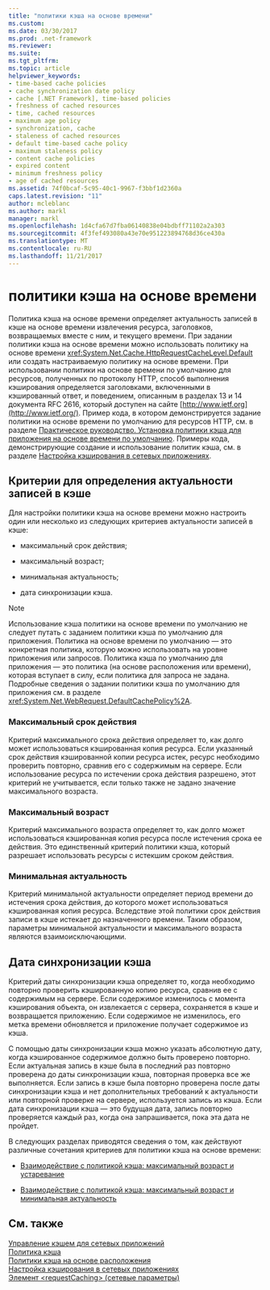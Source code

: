 ```yaml
---
title: "политики кэша на основе времени"
ms.custom: 
ms.date: 03/30/2017
ms.prod: .net-framework
ms.reviewer: 
ms.suite: 
ms.tgt_pltfrm: 
ms.topic: article
helpviewer_keywords:
- time-based cache policies
- cache synchronization date policy
- cache [.NET Framework], time-based policies
- freshness of cached resources
- time, cached resources
- maximum age policy
- synchronization, cache
- staleness of cached resources
- default time-based cache policy
- maximum staleness policy
- content cache policies
- expired content
- minimum freshness policy
- age of cached resources
ms.assetid: 74f0bcaf-5c95-40c1-9967-f3bbf1d2360a
caps.latest.revision: "11"
author: mcleblanc
ms.author: markl
manager: markl
ms.openlocfilehash: 1d4cfa67d7fba06140838e04bdbff71102a2a303
ms.sourcegitcommit: 4f3fef493080a43e70e951223894768d36ce430a
ms.translationtype: MT
ms.contentlocale: ru-RU
ms.lasthandoff: 11/21/2017
---
```

# <a name="time-based-cache-policies"></a>политики кэша на основе времени
Политика кэша на основе времени определяет актуальность записей в кэше на основе времени извлечения ресурса, заголовков, возвращаемых вместе с ним, и текущего времени. При задании политики кэша на основе времени можно использовать политику на основе времени <xref:System.Net.Cache.HttpRequestCacheLevel.Default> или создать настраиваемую политику на основе времени. При использовании политики на основе времени по умолчанию для ресурсов, полученных по протоколу HTTP, способ выполнения кэширования определяется заголовками, включенными в кэшированный ответ, и поведением, описанным в разделах 13 и 14 документа RFC 2616, который доступен на сайте [http://www.ietf.org](http://www.ietf.org/). Пример кода, в котором демонстрируется задание политики на основе времени по умолчанию для ресурсов HTTP, см. в разделе [Практическое руководство. Установка политики кэша для приложения на основе времени по умолчанию](../../../docs/framework/network-programming/how-to-set-the-default-time-based-cache-policy-for-an-application.md). Примеры кода, демонстрирующие создание и использование политик кэша, см. в разделе [Настройка кэширования в сетевых приложениях](../../../docs/framework/network-programming/configuring-caching-in-network-applications.md).  
  
## <a name="criteria-to-determine-freshness-of-cached-entries"></a>Критерии для определения актуальности записей в кэше  
 Для настройки политики кэша на основе времени можно настроить один или несколько из следующих критериев актуальности записей в кэше:  
  
-   максимальный срок действия;  
  
-   максимальный возраст;  
  
-   минимальная актуальность;  
  
-   дата синхронизации кэша.  
  
> [!NOTE]
>  Использование кэша политики на основе времени по умолчанию не следует путать с заданием политики кэша по умолчанию для приложения. Политика на основе времени по умолчанию — это конкретная политика, которую можно использовать на уровне приложения или запросов. Политика кэша по умолчанию для приложения — это политика (на основе расположения или времени), которая вступает в силу, если политика для запроса не задана. Подробные сведения о задании политики кэша по умолчанию для приложения см. в разделе <xref:System.Net.WebRequest.DefaultCachePolicy%2A>.  
  
### <a name="maximum-age"></a>Максимальный срок действия  
 Критерий максимального срока действия определяет то, как долго может использоваться кэшированная копия ресурса. Если указанный срок действия кэшированной копии ресурса истек, ресурс необходимо проверить повторно, сравнив его с содержимым на сервере. Если использование ресурса по истечении срока действия разрешено, этот критерий не учитывается, если только также не задано значение максимального возраста.  
  
### <a name="maximum-staleness"></a>Максимальный возраст  
 Критерий максимального возраста определяет то, как долго может использоваться кэшированная копия ресурса после истечения срока ее действия. Это единственный критерий политики кэша, который разрешает использовать ресурсы с истекшим сроком действия.  
  
### <a name="minimum-freshness"></a>Минимальная актуальность  
 Критерий минимальной актуальности определяет период времени до истечения срока действия, до которого может использоваться кэшированная копия ресурса. Вследствие этой политики срок действия записи в кэше истекает до назначенного времени. Таким образом, параметры минимальной актуальности и максимального возраста являются взаимоисключающими.  
  
## <a name="cache-synchronization-date"></a>Дата синхронизации кэша  
 Критерий даты синхронизации кэша определяет то, когда необходимо повторно проверить кэшированную копию ресурса, сравнив ее с содержимым на сервере. Если содержимое изменилось с момента кэширования объекта, он извлекается с сервера, сохраняется в кэше и возвращается приложению. Если содержимое не изменилось, его метка времени обновляется и приложение получает содержимое из кэша.  
  
 С помощью даты синхронизации кэша можно указать абсолютную дату, когда кэшированное содержимое должно быть проверено повторно. Если актуальная запись в кэше была в последний раз повторно проверена до даты синхронизации кэша, повторная проверка все же выполняется. Если запись в кэше была повторно проверена после даты синхронизации кэша и нет дополнительных требований к актуальности или повторной проверке на сервере, используется запись из кэша. Если дата синхронизации кэша — это будущая дата, запись повторно проверяется каждый раз, когда она запрашивается, пока эта дата не пройдет.  
  
 В следующих разделах приводятся сведения о том, как действуют различные сочетания критериев для политики кэша на основе времени:  
  
-   [Взаимодействие с политикой кэша: максимальный возраст и устаревание](../../../docs/framework/network-programming/cache-policy-interaction-maximum-age-and-maximum-staleness.md)  
  
-   [Взаимодействие с политикой кэша: максимальный возраст и минимальная актуальность](../../../docs/framework/network-programming/cache-policy-interaction-maximum-age-and-minimum-freshness.md)  
  
## <a name="see-also"></a>См. также  
 [Управление кэшем для сетевых приложений](../../../docs/framework/network-programming/cache-management-for-network-applications.md)  
 [Политика кэша](../../../docs/framework/network-programming/cache-policy.md)  
 [Политики кэша на основе расположения](../../../docs/framework/network-programming/location-based-cache-policies.md)  
 [Настройка кэширования в сетевых приложениях](../../../docs/framework/network-programming/configuring-caching-in-network-applications.md)  
 [Элемент \<requestCaching> (сетевые параметры)](../../../docs/framework/configure-apps/file-schema/network/requestcaching-element-network-settings.md)
